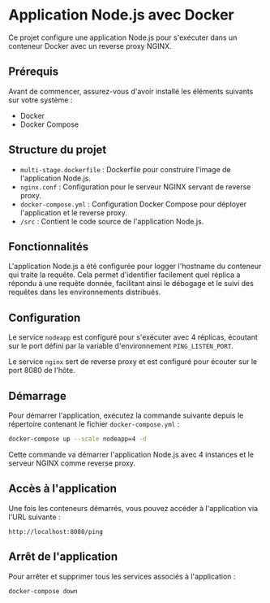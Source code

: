 # Application Node.js avec Docker

Ce projet configure une application Node.js pour s'exécuter dans un conteneur Docker avec un reverse proxy NGINX.

## Prérequis

Avant de commencer, assurez-vous d'avoir installé les éléments suivants sur votre système :
- Docker
- Docker Compose

## Structure du projet

- `multi-stage.dockerfile` : Dockerfile pour construire l'image de l'application Node.js.
- `nginx.conf` : Configuration pour le serveur NGINX servant de reverse proxy.
- `docker-compose.yml` : Configuration Docker Compose pour déployer l'application et le reverse proxy.
- `/src` : Contient le code source de l'application Node.js.

## Fonctionnalités

L'application Node.js a été configurée pour logger l'hostname du conteneur qui traite la requête. Cela permet d'identifier facilement quel réplica a répondu à une requête donnée, facilitant ainsi le débogage et le suivi des requêtes dans les environnements distribués.

## Configuration

Le service `nodeapp` est configuré pour s'exécuter avec 4 réplicas, écoutant sur le port défini par la variable d'environnement `PING_LISTEN_PORT`.

Le service `nginx` sert de reverse proxy et est configuré pour écouter sur le port 8080 de l'hôte.

## Démarrage

Pour démarrer l'application, exécutez la commande suivante depuis le répertoire contenant le fichier `docker-compose.yml` :

```bash
docker-compose up --scale nodeapp=4 -d
```

Cette commande va démarrer l'application Node.js avec 4 instances et le serveur NGINX comme reverse proxy.

## Accès à l'application

Une fois les conteneurs démarrés, vous pouvez accéder à l'application via l'URL suivante :

```
http://localhost:8080/ping
```

## Arrêt de l'application

Pour arrêter et supprimer tous les services associés à l'application :

```bash
docker-compose down
```
